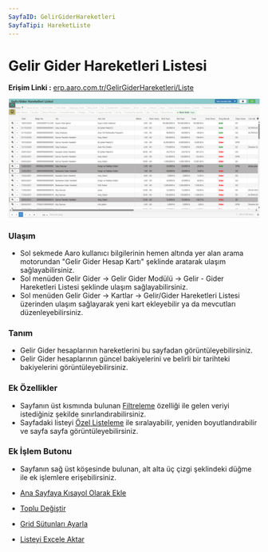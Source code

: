 ```yaml
---
SayfaID: GelirGiderHareketleri
SayfaTipi: HareketListe
---
```


# Gelir Gider Hareketleri Listesi

**Erişim Linki :** [erp.aaro.com.tr/GelirGiderHareketleri/Liste](erp.aaro.com.tr/GelirGiderHareketleri/Liste)

[![Image](../GelirGider/gelirgiderhareketlerilistesi.png)](gelirgiderhareketlerilistesi)


### Ulaşım 

- Sol sekmede Aaro kullanıcı bilgilerinin hemen altında yer alan arama motorundan "Gelir Gider Hesap Kartı" şeklinde aratarak ulaşım sağlayabilirsiniz.
- Sol menüden Gelir Gider -> Gelir Gider Modülü -> Gelir - Gider Hareketleri Listesi şeklinde ulaşım sağlayabilirsiniz. 
- Sol menüden Gelir Gider -> Kartlar -> Gelir/Gider Hareketleri Listesi üzerinden ulaşım sağlayarak yeni kart ekleyebilir ya da mevcutları düzenleyebilirsiniz.

### Tanım 

- Gelir Gider hesaplarının hareketlerini bu sayfadan görüntüleyebilirsiniz.
- Gelir Gider hesaplarının güncel bakiyelerini ve belirli bir tarihteki bakiyelerini görüntüleyebilirsiniz.

### Ek Özellikler 

- Sayfanın üst kısmında bulunan [Filtreleme](../TemelOzellikler/SayfaKisitlari.md) özelliği ile gelen veriyi istediğiniz şekilde sınırlandırabilirsiniz.
- Sayfadaki listeyi [Özel Listeleme](../TemelOzellikler/ListeNesnesi.md) ile sıralayabilir, yeniden boyutlandırabilir ve sayfa sayfa görüntüleyebilirsiniz.

### Ek İşlem Butonu

- Sayfanın sağ üst köşesinde bulunan, alt alta üç çizgi şeklindeki düğme ile ek işlemlere erişebilirsiniz.








- [Ana Sayfaya Kısayol Olarak Ekle](../TemelOzellikler/KisaYollaraEkleme.md)
- [Toplu Değiştir](../TemelOzellikler/TopluDegistir.md)
- [Grid Sütunları Ayarla](../TemelOzellikler/GridSutunAyarlari.md)
- [Listeyi Excele Aktar](../TemelOzellikler/ListeyiExceleAktar.md)

